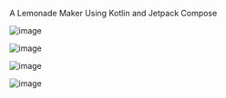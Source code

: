 A Lemonade Maker Using Kotlin and Jetpack Compose

![image](https://github.com/Anushkabarai/LemonadeMakerApp/assets/119753499/92f1b99d-8466-49d2-a326-be08edfc0beb)

![image](https://github.com/Anushkabarai/LemonadeMakerApp/assets/119753499/67a89b64-bac0-40ff-9cf8-2268ba295b28)

![image](https://github.com/Anushkabarai/LemonadeMakerApp/assets/119753499/deb0c19f-23c6-46f8-b670-a6390c7f6ead)

![image](https://github.com/Anushkabarai/LemonadeMakerApp/assets/119753499/d43ca9a7-faed-489d-9f25-717f67453fbe)


